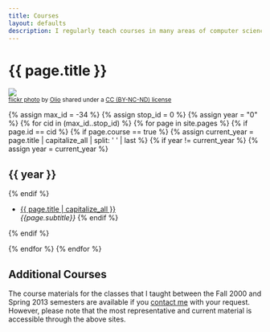 ```yaml
---
title: Courses
layout: defaults
description: I regularly teach courses in many areas of computer science, always releasing all of my course materials. Find a course with topics that interest you and start learning right away!
---
```


# {{ page.title }}

<a title="" href="https://flickr.com/photos/foto_olio/11484919766"><img class="img-responsive-tight" src="https://farm8.static.flickr.com/7355/11484919766_33a2c4677f_z.jpg" /></a><br /><small><a title="Untitled" href="https://flickr.com/photos/foto_olio/11484919766">flickr photo</a> by <a href="https://flickr.com/people/foto_olio">Olio</a> shared under a <a href="https://creativecommons.org/licenses/by-nc-nd/2.0/">CC (BY-NC-ND) license</a> </small>

{% assign max_id = -34 %}
{% assign stop_id = 0 %}
{% assign year = "0" %}
{% for cid in (max_id..stop_id) %}
{% for page in site.pages %}
{% if page.id == cid %}
{% if page.course == true %}
{% assign current_year = page.title | capitalize_all | split: ' ' | last %}
{% if year != current_year %}
{% assign year = current_year %}
<h2>{{ year }}</h2>
{% endif %}
<ul class="fa-ul">
<li><i class="fa-li fa fa-cog fa-lg"></i><a class="major" href="/{{ page.url | remove_first:'/'}}">{{ page.title | capitalize_all }}</a></li>
<em>{{page.subtitle}}</em>
{% endif %}
</ul>
{% endif %}
<p>
{% endfor %}
{% endfor %}

## Additional Courses

The course materials for the classes that I taught between the Fall 2000 and Spring 2013 semesters are available if you
[contact me](/contact/) with your request. However, please note that the most representative and current
material is accessible through the above sites.
